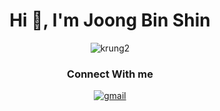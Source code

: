 
<h1 align="center">Hi 👋, I'm Joong Bin Shin</h1>

<p align="center"> <img src="https://komarev.com/ghpvc/?username=krung2&label=Visitors&color=575757&style=flat-square" alt="krung2" /> </p>

<h3 align="center">Connect With me</h3>

<p align="center">
  <a href="mailto:dev.joongbin@gmail.com">
  <img src="https://img.shields.io/badge/-Gmail-c14438?style=flat-square&logo=Gmail&logoColor=white&link=mailto:dev.joongbin@gmail.com" alt="gmail" /> </a>
</p>
